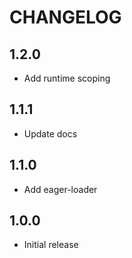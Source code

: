 # CHANGELOG

## 1.2.0

- Add runtime scoping

## 1.1.1

- Update docs

## 1.1.0

- Add eager-loader

## 1.0.0

- Initial release

